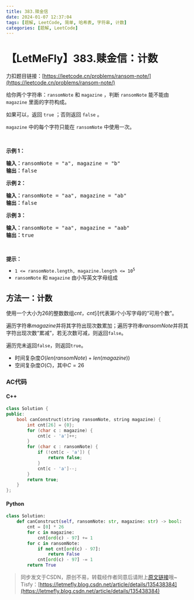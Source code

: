 ```yaml
---
title: 383.赎金信
date: 2024-01-07 12:37:04
tags: [题解, LeetCode, 简单, 哈希表, 字符串, 计数]
categories: [题解, LeetCode]
---
```


# 【LetMeFly】383.赎金信：计数

力扣题目链接：[https://leetcode.cn/problems/ransom-note/](https://leetcode.cn/problems/ransom-note/)

<p>给你两个字符串：<code>ransomNote</code> 和 <code>magazine</code> ，判断 <code>ransomNote</code> 能不能由 <code>magazine</code> 里面的字符构成。</p>

<p>如果可以，返回 <code>true</code> ；否则返回 <code>false</code> 。</p>

<p><code>magazine</code> 中的每个字符只能在 <code>ransomNote</code> 中使用一次。</p>

<p>&nbsp;</p>

<p><strong>示例 1：</strong></p>

<pre>
<strong>输入：</strong>ransomNote = "a", magazine = "b"
<strong>输出：</strong>false
</pre>

<p><strong>示例 2：</strong></p>

<pre>
<strong>输入：</strong>ransomNote = "aa", magazine = "ab"
<strong>输出：</strong>false
</pre>

<p><strong>示例 3：</strong></p>

<pre>
<strong>输入：</strong>ransomNote = "aa", magazine = "aab"
<strong>输出：</strong>true
</pre>

<p>&nbsp;</p>

<p><strong>提示：</strong></p>

<ul>
	<li><code>1 &lt;= ransomNote.length, magazine.length &lt;= 10<sup>5</sup></code></li>
	<li><code>ransomNote</code> 和 <code>magazine</code> 由小写英文字母组成</li>
</ul>


    
## 方法一：计数

使用一个大小为$26$的整数数组$cnt$，$cnt[i]$代表第$i$个小写字母的“可用个数”。

遍历字符串$magazine$并将其字符出现次数累加；遍历字符串$ransomNote$并将其字符出现次数“累减”，若无次数可减，则返回```false```。

遍历完未返回```false```，则返回```true```。

+ 时间复杂度$O(len(ransomNote) + len(magazine))$
+ 空间复杂度$O(C)$，其中$C=26$

### AC代码

#### C++

```cpp
class Solution {
public:
    bool canConstruct(string ransomNote, string magazine) {
        int cnt[26] = {0};
        for (char c : magazine) {
            cnt[c - 'a']++;
        }
        for (char c : ransomNote) {
            if (!cnt[c - 'a']) {
                return false;
            }
            cnt[c - 'a']--;
        }
        return true;
    }
};
```

#### Python

```python
class Solution:
    def canConstruct(self, ransomNote: str, magazine: str) -> bool:
        cnt = [0] * 26
        for c in magazine:
            cnt[ord(c) - 97] += 1
        for c in ransomNote:
            if not cnt[ord(c) - 97]:
                return False
            cnt[ord(c) - 97] -= 1
        return True
```

> 同步发文于CSDN，原创不易，转载经作者同意后请附上[原文链接](https://blog.letmefly.xyz/2024/01/07/LeetCode%200383.%E8%B5%8E%E9%87%91%E4%BF%A1/)哦~
> Tisfy：[https://letmefly.blog.csdn.net/article/details/135438384](https://letmefly.blog.csdn.net/article/details/135438384)
